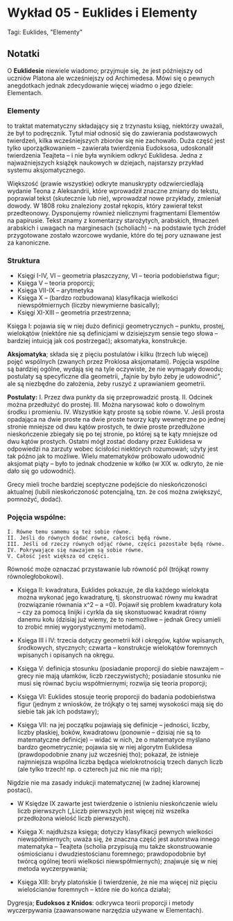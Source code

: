 # Wykład 05 - Euklides i Elementy

Tagi: Euklides, "Elementy"

## Notatki

O **Euklidesie** niewiele wiadomo; przyjmuje się, że jest późniejszy od uczniów Platona ale wcześniejszy od Archimedesa. Mówi się o pewnych anegdotkach jednak zdecydowanie więcej wiadmo o jego dziele: Elementach.

### **Elementy**
to traktat matematyczny składający się z trzynastu ksiąg, niektórzy uważali, że był to podręcznik. Tytuł miał odnosić się do zawierania podstawowych twierdzeń, kilka wcześniejszych zbiorów się nie zachowało.
Duża część jest tylko uporządkowaniem – zawierała twierdzenia Eudoksosa, udoskonalił twierdzenia Teajteta – i nie była wynikiem odkryć Euklidesa.
Jedna z najważniejszych książęk naukowych w dziejach, najstarszy przykład systemu aksjomatycznego. 

Większość (prawie wszystkie) odkryte manuskrypty odzwierciedlają wydanie Teona z Aleksandrii, które wprowadził znaczne zmiany do tekstu, poprawiał tekst (skutecznie lub nie), wprowadzał nowe przykłady, zmieniał dowody. W 1808 roku znaleziony został rękopis, który zawierał tekst przedteonowy.
Dysponujemy również nielicznymi fragmentami Elementów na papirusie.
Tekst znamy z komentarzy starożytych, arabskich, tłmaczeń arabskich i uwagach na marginesach (scholiach) – na podstawie tych źródeł  przygotowane zostało wzorcowe wydanie, które do tej pory uznawane jest za kanoniczne. 

### **Struktura**
- Księgi I-IV, VI – geometria płaszczyzny, VI – teoria podobieństwa figur;
- Księga V – teoria proporcji;
- Księga VII-IX – arytmetyka
- Księga X – (bardzo rozbudowana) klasyfikacja wielkości niewspółmiernych (liczby niewymierne basically);
- Księgi XI-XIII – geometria przestrzenna;

Księga I: pojawia się w niej dużo definicji geometrycznych – punktu, prostej, wielokątów (niektóre nie są definicjami w dzisiejszym sensie tego słowa – bardziej intuicją jak coś postrzegać); aksomatyka, konstrukcje.

**Aksjomatyka**; składa się z pięciu postulatów i kilku (trzech lub więcej) pojęć wspólnych (zwanych przez Proklosa aksjomatami). Pojęcia wspólne są bardziej ogólne, wydają się na tyle oczywiste, że nie wymagały dowodu; postulaty są specyficzne dla geometrii, „fajnie by było żeby je udowodnić”, ale są niezbędne do założenia, żeby ruszyć z uprawianiem geometrii.

**Postulaty:**
    I. Przez dwa punkty da się przeprowadzić prostą.
    II. Odcinek można przedłużyć do prostej.
    III. Można narysować koło o dowolnym środku i promieniu.
    IV. Wszystkie kąty proste są sobie równe.
    V. Jeśli prosta opadająca na dwie proste na dwie proste tworzy kąty wewnętrzne po jednej stronie mniejsze od dwu kątów prostych, te dwie proste przedłużone nieskończenie zbiegały się po tej stronie, po której są te kąty mniejsze od dwu kątów prostych.
Ostatni mógł zostać dodany przez Euklidesa w odpowiedzi na zarzuty wobec ścisłości niektórych rozumowań; użyty jest tak późno jak to możliwe.
Wielu matematyków próbowało udowodnić aksjomat piąty – było to jednak chodzenie w kółko (w XIX w. odkryto, że nie dało się go udowodnić).

Grecy mieli troche bardziej sceptyczne podejście do nieskończoności aktualnej (lubili nieskończoność potencjalną, tzn. że coś można zwiększyć, pomnożyć, dodać).

### **Pojęcia wspólne:**
    I. Równe temu samemu są też sobie równe.
    II. Jeśli do równych dodać równe, całości będą równe.
    III. Jeśli od rzeczy równych odjąć równe, części pozostałe będą równe.
    IV. Pokrywające się nawzajem są sobie równe.
    V. Całość jest większa od części.
Równość może oznaczać przystawanie lub równość pól (trójkąt rowny równoległobokowi).

- Księga II: kwadratura, Euklides pokazuje, że dla każdego wielokąta można wykonać jego kwadraturę, tj. skonstruować równy mu kwadrat (rozwiązanie równania x^2 – a =0). Pojawił się problem kwadratury koła – czy za pomocą linijki i cyrkla da się skonstuować kwadrat równy danemu kołu (dzisiaj już wiemy, że to niemożliwe – jednak Grecy umieli to zrobić mniej wygorystycznymi metodami).

- Księga III i IV: trzecia dotyczy geometrii kół i okręgów, kątów wpisanych, środkowych, stycznych; czwarta – konstrukcje wielokątów foremnych wpisanych i opisanych na okręgu.

- Księga V: definicja stosunku (posiadanie proporcji do siebie nawzajem – grecy nie mają ułamków, liczb rzeczywistych); posiadanie stosunku nie musi się równać byciu współmiernymi; rozwija się teoria proporcji;

- Księga VI: Euklides stosuje teorię proporcji do badania podobieństwa figur (jednym z wniosków, że trójkąty o tej samej wysokości mają się do siebie tak jak ich podstawy); 

- Księga VII: na jej początku pojawiają się definicje – jedności, liczby, liczby płaskiej, boków, kwadratowu (ponownie – dzisiaj nie są to matematyczne definicje) – widać w nich, że o matematyce myślano bardzo geometrycznie; pojawia się w niej algorytm Euklidesa (prawdopodobnie znany już wcześniej tho);  pokazał, że istnieje najmniejsza wspólna liczba będąca wielokrotnością trzech danych liczb (ale tylko trzech! np. o czterech już nic nie ma rip);

Nigdzie nie ma zasady indukcji matematycznej (w żadnej klarownej postaci).

- W Księdze IX zawarte jest twierdzenie o istnieniu nieskończenie wielu liczb pierwszych („Liczb pierwszych jest więcej niż wszelka przedłożona wielość liczb pierwszych). 

- Księga X: najdłuższa księga; dotyczy klasyfikacji pewnych wielkości niewspółmiernych; uważa się, że znaczna część jest autorstwa innego matematyka – Teajteta (scholia przypisują mu także skonstruowanie ośmiościanu i dwudziestościanu foremnego; prawdopodobnie był twórcą ogólnej teorii wielkości niewspółmiernych); znajwuje się w niej metoda wyczerpywania; 

- Księga XIII: bryły platońskie (i twierdzenie, że nie ma więcej niż pięciu wielościanów foremnych – które nie do końca działa);

Dygresja; **Eudoksos z Knidos**: odkrywca teorii proporcji i metody wyczerpywania (zaawansowane narzędzia używane w Elementach).
